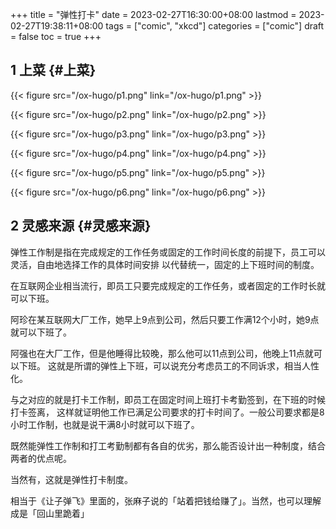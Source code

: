 +++
title = "弹性打卡"
date = 2023-02-27T16:30:00+08:00
lastmod = 2023-02-27T19:38:11+08:00
tags = ["comic", "xkcd"]
categories = ["comic"]
draft = false
toc = true
+++

## <span class="section-num">1</span> 上菜 {#上菜}

{{< figure src="/ox-hugo/p1.png" link="/ox-hugo/p1.png" >}}

{{< figure src="/ox-hugo/p2.png" link="/ox-hugo/p2.png" >}}

{{< figure src="/ox-hugo/p3.png" link="/ox-hugo/p3.png" >}}

{{< figure src="/ox-hugo/p4.png" link="/ox-hugo/p4.png" >}}

{{< figure src="/ox-hugo/p5.png" link="/ox-hugo/p5.png" >}}

{{< figure src="/ox-hugo/p6.png" link="/ox-hugo/p6.png" >}}


## <span class="section-num">2</span> 灵感来源 {#灵感来源}

弹性工作制是指在完成规定的工作任务或固定的工作时间长度的前提下，员工可以灵活，自由地选择工作的具体时间安排
以代替统一，固定的上下班时间的制度。

在互联网企业相当流行，即员工只要完成规定的工作任务，或者固定的工作时长就可以下班。

阿珍在某互联网大厂工作，她早上9点到公司，然后只要工作满12个小时，她9点就可以下班了。

阿强也在大厂工作，但是他睡得比较晚，那么他可以11点到公司，他晚上11点就可以下班。
这就是所谓的弹性上下班，可以说充分考虑员工的不同诉求，相当人性化。

与之对应的就是打卡工作制，即员工在固定时间上班打卡考勤签到，在下班的时候打卡签离，
这样就证明他工作已满足公司要求的打卡时间了。一般公司要求都是8小时工作制，也就是说干满8小时就可以下班了。

既然能弹性工作制和打工考勤制都有各自的优劣，那么能否设计出一种制度，结合两者的优点呢。

当然有，这就是弹性打卡制度。

相当于《让子弹飞》里面的，张麻子说的「站着把钱给赚了」。当然，也可以理解成是「回山里跪着」
